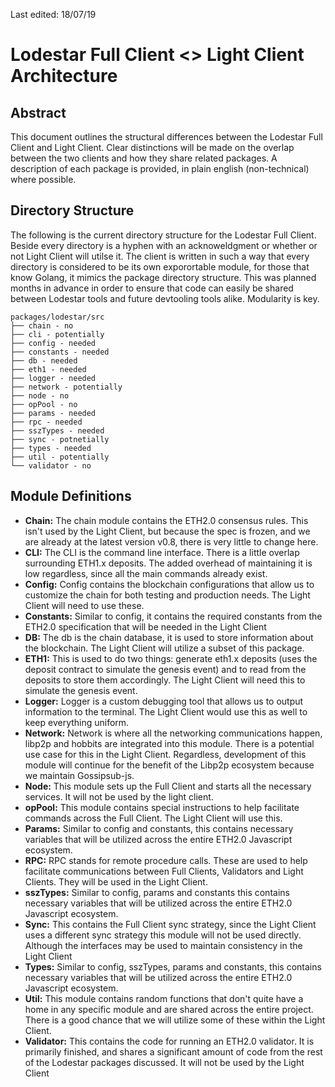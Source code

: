 Last edited: 18/07/19

# Lodestar Full Client <> Light Client Architecture

## Abstract
This document outlines the structural differences between the Lodestar Full Client and Light Client. Clear distinctions will be made on the overlap between the two clients and how they share related packages. A description of each package is provided, in plain english (non-technical) where possible.


## Directory Structure
The following is the current directory structure for the Lodestar Full Client. Beside every directory is a hyphen with an acknoweldgment or whether or not Light Client will utilse it. The client is written in such a way that every directory is considered to be its own exporortable module, for those that know Golang, it mimics the package directory structure. This was planned months in advance in order to ensure that code can easily be shared between Lodestar tools and future devtooling tools alike. Modularity is key.
```
packages/lodestar/src
├── chain - no
├── cli - potentially
├── config - needed
├── constants - needed
├── db - needed
├── eth1 - needed
├── logger - needed
├── network - potentially
├── node - no
├── opPool - no
├── params - needed
├── rpc - needed
├── sszTypes - needed 
├── sync - potnetially
├── types - needed 
├── util - potentially
└── validator - no
```

## Module Definitions
- **Chain:** The chain module contains the ETH2.0 consensus rules. This isn't used by the Light Client, but because the spec is frozen, and we are already at the latest version v0.8, there is very little to change here.
- **CLI:** The CLI is the command line interface. There is a little overlap surrounding ETH1.x deposits. The added overhead of maintaining it is low regardless, since all the main commands already exist.
- **Config:** Config contains the blockchain configurations that allow us to customize the chain for both testing and production needs. The Light Client will need to use these.
- **Constants:** Similar to config, it contains the required constants from the ETH2.0 specification that will be needed in the Light Client
- **DB:** The db is the chain database, it is used to store information about the blockchain. The Light Client will utilize a subset of this package.
- **ETH1:** This is used to do two things: generate eth1.x deposits (uses the deposit contract to simulate the genesis event) and to read from the deposits to store them accordingly. The Light Client will need this to simulate the genesis event.
- **Logger:** Logger is a custom debugging tool that allows us to output information to the terminal. The Light Client would use this as well to keep everything uniform.
- **Network:** Network is where all the networking communications happen, libp2p and hobbits are integrated into this module. There is a potential use case for this in the Light Client. Regardless, development of this module will continue for the benefit of the Libp2p ecosystem because we maintain Gossipsub-js.
- **Node:** This module sets up the Full Client and starts all the necessary services. It will not be used by the light client.
- **opPool:** This module contains special instructions to help facilitate commands across the Full Client. The Light Client will use this.
- **Params:** Similar to config and constants, this contains necessary variables that will be utilized across the entire ETH2.0 Javascript ecosystem.
- **RPC:** RPC stands for remote procedure calls. These are used to help facilitate communications between Full Clients, Validators and Light Clients. They will be used in the Light Client.
- **sszTypes:** Similar to config, params and constants this contains necessary variables that will be utilized across the entire ETH2.0 Javascript ecosystem.
- **Sync:** This contains the Full Client sync strategy, since the Light Client uses a different sync strategy this module will not be used directly. Although the interfaces may be used to maintain consistency in the Light Client
- **Types:** Similar to config, sszTypes, params and constants, this contains necessary variables that will be utilized across the entire ETH2.0 Javascript ecosystem.
- **Util:** This module contains random functions that don't quite have a home in any specific module and are shared across the entire project. There is a good chance that we will utilize some of these within the Light Client.
- **Validator:** This contains the code for running an ETH2.0 validator. It is primarily finished, and shares a significant amount of code from the rest of the Lodestar packages discussed. It will not be used by the Light Client
